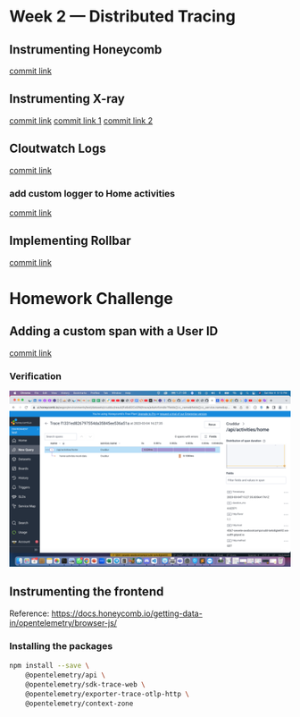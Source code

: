 # Week 2 — Distributed Tracing

## Instrumenting Honeycomb
[commit link](https://github.com/oewete/aws-bootcamp-cruddur-2023/commit/c8f85c5494e24fb6caff7635d3750b2283edb0a0)

## Instrumenting X-ray
[commit link](https://github.com/oewete/aws-bootcamp-cruddur-2023/commit/bdab41cf7d083d2e994749c06c42ab181ea6dd85)
[commit link 1](https://github.com/oewete/aws-bootcamp-cruddur-2023/commit/a1724509ea878855b3ed6c744d8b6ecb27593567)
[commit link 2](https://github.com/oewete/aws-bootcamp-cruddur-2023/commit/e6051c903238bbaf55bafcba2ae499363e2d5a97)

## Cloutwatch Logs
[commit link](https://github.com/oewete/aws-bootcamp-cruddur-2023/commit/815bd82c8c244bdd723336d7cad85b93dcc49806)

### add custom logger to Home activities
[commit link](https://github.com/oewete/aws-bootcamp-cruddur-2023/commit/52de9c59058af95df908393dd81e891821bac0fd)


## Implementing Rollbar
[commit link](https://github.com/oewete/aws-bootcamp-cruddur-2023/commit/14112b5524b06d9be5a96ea79ea5d9ede8dec0e9)

# Homework Challenge

## Adding a custom span with a User ID
[commit link](https://github.com/oewete/aws-bootcamp-cruddur-2023/commit/89bb6a23bf32f910b544f1b551e02d3942d787c70)

### Verification
![honeycomb](_docs/assets/honeycomb.png)


## Instrumenting the frontend
Reference: https://docs.honeycomb.io/getting-data-in/opentelemetry/browser-js/
### Installing the packages
```sh
npm install --save \
    @opentelemetry/api \
    @opentelemetry/sdk-trace-web \
    @opentelemetry/exporter-trace-otlp-http \
    @opentelemetry/context-zone
```